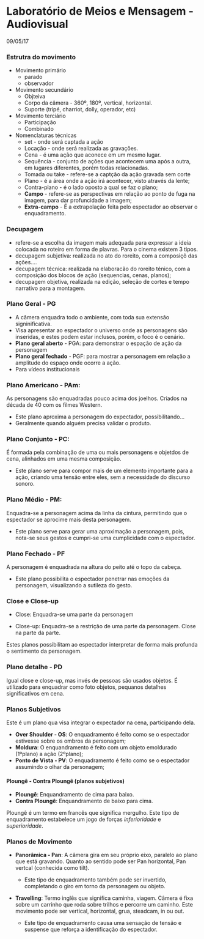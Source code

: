 Laboratório de Meios e Mensagem - Audiovisual
=============================================
09/05/17

### Estrutra do movimento
- Movimento primário
  - parado
  - observador
- Movimento secundário
  - Objteiva
  - Corpo da câmera - 360º, 180º, vertical, horizontal.
  - Suporte (tripé, charriot, dolly, operador, etc)
- Movimento terciário
  - Participação
  - Combinado
- Nomenclaturas técnicas
  - set - onde será captada a ação
  - Locação - onde será realizada as gravações.
  - Cena - é uma ação que aconece em um mesmo lugar.
  - Sequência - conjunto de ações que acontecem uma após a outra, em lugares diferentes, porém todas relacionadas.
  - Tomada ou take - refere-se a captção da ação gravada sem corte
  - Plano - é a área onde a ação irá acontecer, visto através da lente;
  - Contra-plano - é o lado oposto a qual se faz o plano;
  - **Campo** - refere-se as perspectivas em relação ao ponto de fuga na imagem, para dar profuncidade a imagem;
  - **Extra-campo** - É a extrapolação feita pelo espectador ao observar o enquadramento.

### Decupagem
- refere-se a escolha da imagem mais adequada para expressar a ideia colocada no roteiro em forma de plavras. Para o cinema existem 3 tipos.
- decupagem subjetiva: realizada no ato do roreito, com a composiçõ das ações....
- decupagem técnica: realizada na elaboracão do roreito ténico, com a composição dos blocos de ação (sequencias, cenas, planos);
- decupagem objetiva, realizada na edição, seleção de cortes e tempo narrativo para a montagem.

### Plano Geral - PG
- A câmera enquadra todo o ambiente, com toda sua extensão signinificativa.
- Visa apresentar ao espectador o universo onde as personagens são inseridas, e estes podem estar inclusos, porém, o foco é o cenário.
- **Plano geral aberto** - PGA: para demonstrar o espação de ação da personagem
- **Plano geral fechado** - PGF: para mostrar a personagem em relação a amplitude do espaço onde ocorre a ação.
- Para vídeos institucionais

### Plano Americano - PAm:
As personagens são enquadradas pouco acima dos joelhos. Criados na década de 40 com os filmes Western.
- Este plano aproxima a personagem do expectador, possibilitando...
- Geralmente quando alguém precisa validar o produto.

### Plano Conjunto - PC:
É formada pela combinação de uma ou mais personagens e objetdos de cena, alinhados em uma mesma composição.
- Este plano serve para compor mais de um elemento importante para a ação, criando uma tensão entre eles, sem a necessidade do discurso sonoro.

### Plano Médio - PM:
Enquadra-se a personagem acima da linha da cintura, permitindo que o espectador se aprocime mais desta personagem.
- Este plano serve para gerar uma aproximação a personagem, pois, nota-se seus gestos e cumpri-se uma cumplicidade com o espectador.

### Plano Fechado - PF
A personagem é enquadrada na altura do peito até o topo da cabeça.
- Este plano possibilita o espectador penetrar nas emoções da personagem, visualizando a sutileza do gesto.

### Close e Close-up
- Close: Enquadra-se uma parte da personagem

- Close-up: Enquadra-se a restrição de uma parte da personagem.
Close na parte da parte.

Estes planos possibilitam ao espectador interpretar de forma mais profunda o sentimento da personagem.

### Plano detalhe - PD
Igual close e close-up, mas invés de pessoas são usados objetos.
É utilizado para enquadrar como foto objetos, pequanos detalhes significativos em cena.

### Planos Subjetivos
Este é um plano qua visa integrar o expectador na cena, participando dela.

- **Over Shoulder - OS**: O enquadramento é feito como se o espectador estivesse sobre os ombros da personagem;
- **Moldura**: O enquandramento é feito com um objeto emoldurado (1ºplano) a ação (2ºplano);
- **Ponto de Vista - PV**: O enquadramento é feito como se o espectador assumindo o olhar da personagem;

#### Ploungê - Contra Ploungê (planos subjetivos)
- **Ploungê**: Enquandramento de cima para baixo.
- **Contra Ploungê**: Enquandramento de baixo para cima.

Ploungê é um termo em francês que significa mergulho. Este tipo de enquadramento estabelece um jogo de forças *inferioridade* e *superioridade*.

### Planos de Movimento

- **Panorâmica - Pan**: A câmera gira em seu próprio eixo, paralelo ao plano que está gravando. Quanto ao sentido pode ser Pan horizontal, Pan vertcal (conhecida como tilt).
  - Este tipo de enquadramento também pode ser invertido, completando o giro em torno da personagem ou objeto.

- **Travelling**: Termo inglês que significa caminha, viagem. Câmera é fixa sobre um carrinho que roda sobre trilhos e percorre um caminho. Este movimento pode ser vertical, horizontal, grua, steadcam, in ou out.
  - Este tipo de enquadramento causa uma sensação de tensão e suspense que reforça a identificação do espectador.
